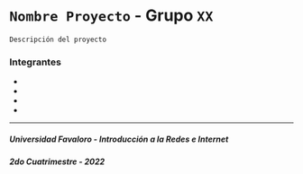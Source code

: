 # `Nombre Proyecto` - Grupo `XX`
    Descripción del proyecto

### Integrantes
- 
- 
- 
- 
---
##### Universidad Favaloro - Introducción a la Redes e Internet
##### 2do Cuatrimestre - 2022